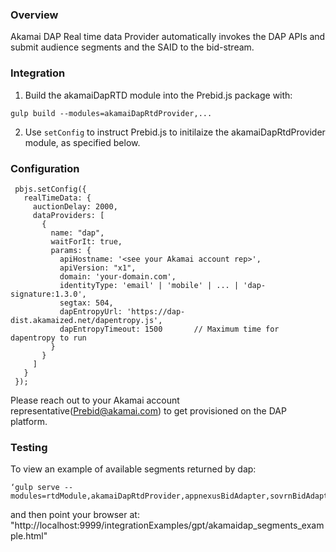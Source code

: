 ### Overview

 Akamai DAP Real time data Provider automatically invokes the DAP APIs and submit audience segments and the SAID to the bid-stream.

### Integration

 1) Build the akamaiDapRTD module into the Prebid.js package with:

 ```
 gulp build --modules=akamaiDapRtdProvider,...
 ```

 2) Use `setConfig` to instruct Prebid.js to initilaize the akamaiDapRtdProvider module, as specified below.

### Configuration

```
 pbjs.setConfig({
   realTimeData: {
     auctionDelay: 2000,
     dataProviders: [
       {
         name: "dap",
         waitForIt: true,
         params: {
           apiHostname: '<see your Akamai account rep>',
           apiVersion: "x1",
           domain: 'your-domain.com',
           identityType: 'email' | 'mobile' | ... | 'dap-signature:1.3.0',
           segtax: 504,
           dapEntropyUrl: 'https://dap-dist.akamaized.net/dapentropy.js',
           dapEntropyTimeout: 1500       // Maximum time for dapentropy to run
         }
       }
     ]
   }
 });
 ```

Please reach out to your Akamai account representative(Prebid@akamai.com) to get provisioned on the DAP platform.


### Testing
To view an example of available segments returned by dap:
```
‘gulp serve --modules=rtdModule,akamaiDapRtdProvider,appnexusBidAdapter,sovrnBidAdapter’
```
and then point your browser at:
"http://localhost:9999/integrationExamples/gpt/akamaidap_segments_example.html"
